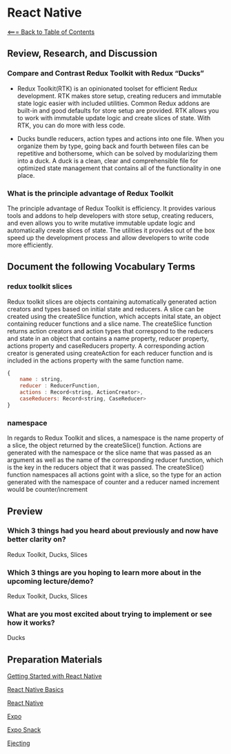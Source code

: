 # React Native

[<=== Back to Table of Contents](https://peterjast.github.io/reading-notes/)

## Review, Research, and Discussion

### Compare and Contrast Redux Toolkit with Redux “Ducks”

* Redux Toolkit(RTK) is an opinionated toolset for efficient Redux development. RTK makes store setup, creating reducers and immutable state logic easier with included utilities. Common Redux addons are built-in and good defaults for store setup are provided. RTK allows you to work with immutable update logic and create slices of state. With RTK, you can do more with less code.

* Ducks bundle reducers, action types and actions into one file. When you organize them by type, going back and fourth between files can be repetitive and bothersome, which can be solved by modularizing them into a duck. A duck is a clean, clear and comprehensible file for optimized state management that contains all of the functionality in one place.

### What is the principle advantage of Redux Toolkit

The principle advantage of Redux Toolkit is efficiency. It provides various tools and addons to help developers with store setup, creating reducers, and even allows you to write mutative immutable update logic and automatically create slices of state. The utilities it provides out of the box speed up the development process and allow developers to write code more efficiently.

## Document the following Vocabulary Terms

### redux toolkit slices

Redux toolkit slices are objects containing automatically generated action creators and types based on initial state and reducers. A slice can be created using the createSlice function, which accepts inital state, an object containing reducer functions and a slice name. The createSlice function returns action creators and action types that correspond to the reducers and state in an object that contains a name property, reducer property, actions property and caseReducers property. A corresponding action creator is generated using createAction for each reducer function and is included in the actions property with the same function name.

```javascript
{
    name : string,
    reducer : ReducerFunction,
    actions : Record<string, ActionCreator>,
    caseReducers: Record<string, CaseReducer>
}
```

### namespace

In regards to Redux Toolkit and slices, a namespace is the name property of a slice, the object returned by the createSlice() function. Actions are generated with the namespace or the slice name that was passed as an argument as well as the name of the corresponding reducer function, which is the key in the reducers object that it was passed. The createSlice() function namespaces all actions goint with a slice, so the type for an action generated with the namespace of counter and a reducer named increment would be counter/increment

## Preview

### Which 3 things had you heard about previously and now have better clarity on?

Redux Toolkit, Ducks, Slices

### Which 3 things are you hoping to learn more about in the upcoming lecture/demo?

Redux Toolkit, Ducks, Slices

### What are you most excited about trying to implement or see how it works?

Ducks

## Preparation Materials

[Getting Started with React Native](https://facebook.github.io/react-native/docs/getting-started)

[React Native Basics](https://facebook.github.io/react-native/docs/tutorial)

[React Native](https://facebook.github.io/react-native/)

[Expo](https://expo.io/)

[Expo Snack](https://snack.expo.io/)

[Ejecting](https://docs.expo.io/versions/latest/expokit/eject)
